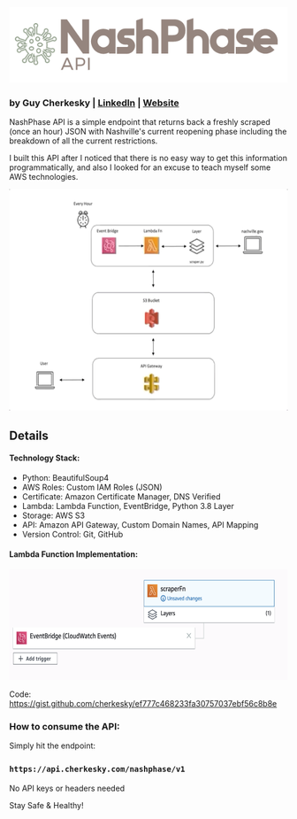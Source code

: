 ![NashPhase API](https://github.com/cherkesky/NashPhaseAPI/blob/master/nashphase_logo.png)

### by Guy Cherkesky | [LinkedIn](http://linkedin.com/in/cherkesky) | [Website](http://cherkesky.com)

NashPhase API is a simple endpoint that returns back a freshly scraped (once an hour) JSON with Nashville's current reopening phase including the breakdown of all the current restrictions. 

I built this API after I noticed that there is no easy way to get this information programmatically, and also I looked for an excuse to teach myself some AWS technologies. 

<img src="https://github.com/cherkesky/NashPhaseAPI/blob/master/scraper.gif" height="400" width="600">

## Details


#### Technology Stack: 
- Python: BeautifulSoup4
- AWS Roles: Custom IAM Roles (JSON)
- Certificate: Amazon Certificate Manager, DNS Verified
- Lambda: Lambda Function, EventBridge, Python 3.8 Layer
- Storage: AWS S3
- API: Amazon API Gateway, Custom Domain Names, API Mapping
- Version Control: Git, GitHub

#### Lambda Function Implementation: 
<img src="https://github.com/cherkesky/NashPhaseAPI/blob/master/lambdafn.png" height="200" width="600">

Code:
https://gist.github.com/cherkesky/ef777c468233fa30757037ebf56c8b8e

### How to consume the API:
Simply hit the endpoint:
### `https://api.cherkesky.com/nashphase/v1`
No API keys or headers needed

Stay Safe & Healthy!
